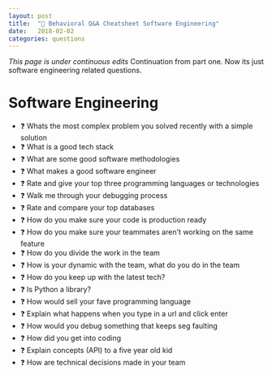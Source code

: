 ```yaml
---
layout: post
title:  "📕 Behavioral Q&A Cheatsheet Software Engineering"
date:   2018-02-02
categories: questions
---
```

*This page is under continuous edits* Continuation from part one. Now its just software engineering related questions.

# Software Engineering
- ❓ Whats the most complex problem you solved recently with a simple solution
- ❓ What is a good tech stack
- ❓ What are some good software methodologies
- ❓ What makes a good software engineer
- ❓ Rate and give your top three programming languages or technologies
- ❓ Walk me through your debugging process
- ❓ Rate and compare your top databases
- ❓ How do you make sure your code is production ready
- ❓ How do you make sure your teammates aren't working on the same feature
- ❓ How do you divide the work in the team
- ❓ How is your dynamic with the team, what do you do in the team
- ❓ How do you keep up with the latest tech? 
- ❓ Is Python a library? 
- ❓ How would sell your fave programming language
- ❓ Explain what happens when you type in a url and click enter
- ❓ How would you debug something that keeps seg faulting
- ❓ How did you get into coding
- ❓ Explain concepts (API) to a five year old kid
- ❓ How are technical decisions made in your team
